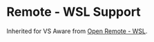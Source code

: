 # Remote - WSL Support

Inherited for VS Aware from [Open Remote - WSL](https://github.com/jeanp413/open-remote-wsl).
